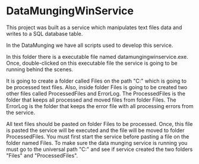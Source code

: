 # DataMungingWinService

This project was built as a service which manipulates text files data and writes to a SQL database table.

In the DataMunging we have all scripts used to develop this service.

In this folder there is a executable file named datamungingwinservice.exe. Once, double-clicked on this executable file the service is going to be running behind the scenes.

It is going to create a folder called Files on the path "C:" which is going to be processed text files. Also, inside folder Files is going to be created two other files called ProcessedFiles and ErrorLog. The ProcessedFiles is the folder that keeps all processed and moved files from folder Files. The ErrorLog is the folder that keeps the error file with all processing errors from the service.

All text files should be pasted on folder Files to be processed. Once, this file is pasted the service will be executed and the file will be moved to folder ProcessedFiles. You must first start the service before pasting a file on the folder named Files. To make sure the data munging service is running you must go to the universal path "C:" and see if service created the two folders "Files" and "ProcessedFiles".
